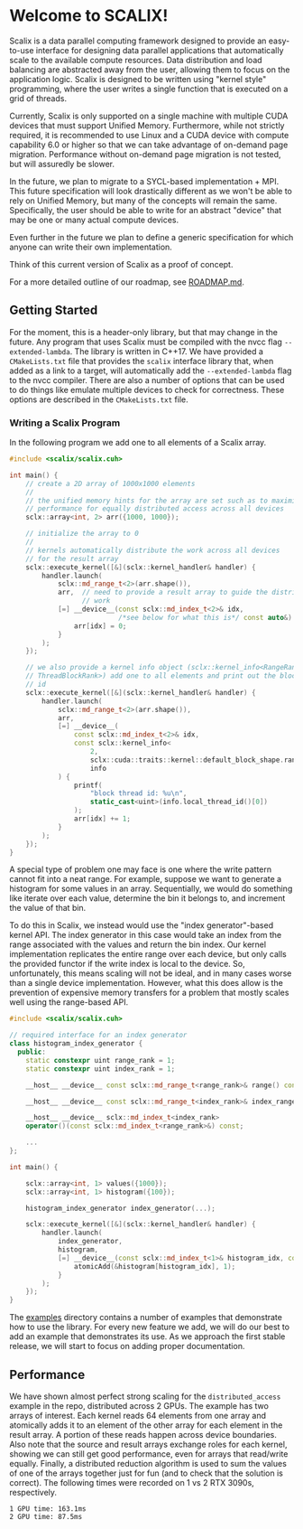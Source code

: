# Welcome to SCALIX!

Scalix is a data parallel computing framework designed to provide an easy-to-use
interface for designing data parallel applications that automatically scale to
the available compute resources. Data distribution and load balancing are
abstracted away from the user, allowing them to focus on the application logic.
Scalix is designed to be written using "kernel style" programming, where the
user writes a single function that is executed on a grid of threads.

Currently, Scalix is only supported on a single machine with multiple CUDA
devices that must support Unified Memory. Furthermore, while not strictly
required, it is recommended to use Linux and a CUDA device with compute
capability 6.0 or higher so that we can take advantage of on-demand page
migration. Performance without on-demand page migration is not tested, but will
assuredly be slower.

In the future, we plan to migrate to a SYCL-based implementation + MPI. This
future specification will look drastically different as we won't be able to rely
on Unified Memory, but many of the concepts will remain the same. Specifically,
the user should be able to write for an abstract "device" that may be one or
many actual compute devices.

Even further in the future we plan to define a generic specification for which
anyone can write their own implementation.

Think of this current version of Scalix as a proof of concept.

For a more detailed outline of our roadmap, see [ROADMAP.md](ROADMAP.md).

## Getting Started

For the moment, this is a header-only library, but that may change in the
future. Any program that uses Scalix must be compiled with the nvcc flag
`--extended-lambda`. The library is written in C++17. We have provided a
`CMakeLists.txt` file that provides the `scalix` interface library that, when
added as a link to a target, will automatically add the `--extended-lambda` flag
to the nvcc compiler. There are also a number of options that can be used to do
things like emulate multiple devices to check for correctness. These options are
described in the `CMakeLists.txt` file.

### Writing a Scalix Program

In the following program we add one to all elements of a Scalix array.

```c++
#include <scalix/scalix.cuh>

int main() {
    // create a 2D array of 1000x1000 elements
    //
    // the unified memory hints for the array are set such as to maximize
    // performance for equally distributed access across all devices
    sclx::array<int, 2> arr({1000, 1000});

    // initialize the array to 0
    //
    // kernels automatically distribute the work across all devices
    // for the result array
    sclx::execute_kernel([&](sclx::kernel_handler& handler) {
        handler.launch(
            sclx::md_range_t<2>(arr.shape()),
            arr,  // need to provide a result array to guide the distribution of
                  // work
            [=] __device__(const sclx::md_index_t<2>& idx,
                           /*see below for what this is*/ const auto&) {
                arr[idx] = 0;
            }
        );
    });

    // we also provide a kernel info object (sclx::kernel_info<RangeRank,
    // ThreadBlockRank>) add one to all elements and print out the block thread
    // id
    sclx::execute_kernel([&](sclx::kernel_handler& handler) {
        handler.launch(
            sclx::md_range_t<2>(arr.shape()),
            arr,
            [=] __device__(
                const sclx::md_index_t<2>& idx,
                const sclx::kernel_info<
                    2,
                    sclx::cuda::traits::kernel::default_block_shape.rank()>&
                    info
            ) {
                printf(
                    "block thread id: %u\n",
                    static_cast<uint>(info.local_thread_id()[0])
                );
                arr[idx] += 1;
            }
        );
    });
}
```

A special type of problem one may face is one where the write pattern cannot fit
into a neat range. For example, suppose we want to generate a histogram for some
values in an array. Sequentially, we would do something like iterate over each
value, determine the bin it belongs to, and increment the value of that bin.

To do this in Scalix, we instead would use the "index generator"-based kernel
API. The index generator in this case would take an index from the range
associated with the values and return the bin index. Our kernel implementation
replicates the entire range over each device, but only calls the provided
functor if the write index is local to the device. So, unfortunately, this means
scaling will not be ideal, and in many cases worse than a single device
implementation. However, what this does allow is the prevention of expensive
memory transfers for a problem that mostly scales well using the range-based
API.

```c++
#include <scalix/scalix.cuh>

// required interface for an index generator
class histogram_index_generator {
  public:
    static constexpr uint range_rank = 1;
    static constexpr uint index_rank = 1;

    __host__ __device__ const sclx::md_range_t<range_rank>& range() const;

    __host__ __device__ const sclx::md_range_t<index_rank>& index_range() const;

    __host__ __device__ sclx::md_index_t<index_rank>
    operator()(const sclx::md_index_t<range_rank>&) const;

    ...
};

int main() {

    sclx::array<int, 1> values({1000});
    sclx::array<int, 1> histogram({100});

    histogram_index_generator index_generator(...);

    sclx::execute_kernel([&](sclx::kernel_handler& handler) {
        handler.launch(
            index_generator,
            histogram,
            [=] __device__(const sclx::md_index_t<1>& histogram_idx, const auto&) {
                atomicAdd(&histogram[histogram_idx], 1);
            }
        );
    });
}

```

The [examples](examples) directory contains a number of examples that
demonstrate how to use the library. For every new feature we add, we will do our
best to add an example that demonstrates its use. As we approach the first
stable release, we will start to focus on adding proper documentation.

## Performance

We have shown almost perfect strong scaling for the `distributed_access` example
in the repo, distributed across 2 GPUs. The example has two arrays of interest.
Each kernel reads 64 elements from one array and atomically adds it to an
element of the other array for each element in the result array. A portion of
these reads happen across device boundaries. Also note that the source and
result arrays exchange roles for each kernel, showing we can still get good
performance, even for arrays that read/write equally. Finally, a distributed
reduction algorithm is used to sum the values of one of the arrays together just
for fun (and to check that the solution is correct). The following times were
recorded on 1 vs 2 RTX 3090s, respectively.

```
1 GPU time: 163.1ms
2 GPU time: 87.5ms
```
